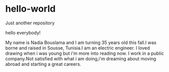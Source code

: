 # hello-world
Just another repository

hello everybody!

My name is Nadia Bouslama and I am turning 35 years old this fall.I was borne and raised in Sousse, Tunisia.I am an electric engineer. 
I loved drawing when i was young but i'm more into reading now.
I work in a public company.Not satisfied with what i am doing,i'm dreaming about moving abroad and starting a great careers.
